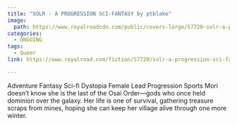 ```yaml
---
title: "SOLR - A PROGRESSION SCI-FANTASY by ptblake"
image:
  path: https://www.royalroadcdn.com/public/covers-large/57720-solr-a-progression-sci-fantasy.jpg
categories:
  - ONGOING
tags:
  - Queer
link: https://www.royalroad.com/fiction/57720/solr-a-progression-sci-fantasy

---
```

Adventure Fantasy Sci-fi Dystopia Female Lead Progression Sports
Mori doesn’t know she is the last of the Osai Order—gods who once held dominion over the galaxy. Her life is one of survival, gathering treasure scraps from mines, hoping she can keep her village alive through one more winter. 